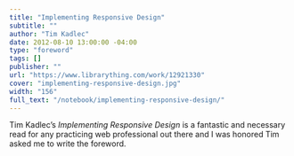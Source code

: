 ```yaml
---
title: "Implementing Responsive Design"
subtitle: ""
author: "Tim Kadlec"
date: 2012-08-10 13:00:00 -04:00
type: "foreword"
tags: []
publisher: ""
url: "https://www.librarything.com/work/12921330"
cover: "implementing-responsive-design.jpg"
width: "156"
full_text: "/notebook/implementing-responsive-design/"
---
```


Tim Kadlec’s <cite>Implementing Responsive Design</cite> is a fantastic and necessary read for any practicing web professional out there and I was honored Tim asked me to write the foreword.
